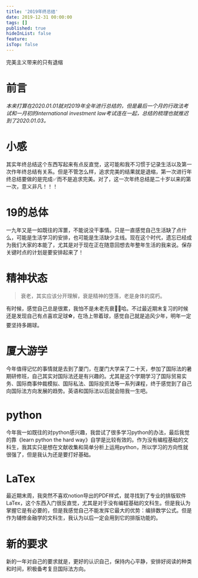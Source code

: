 ```yaml
---
title: '2019年终总结'
date: 2019-12-31 00:00:00
tags: []
published: true
hideInList: false
feature: 
isTop: false
---
```


完美主义带来的只有退缩
<!-- more -->
  # 前言
  *本来打算在2020.01.01就对2019年全年进行总结的，但是最后一个月的行政法考试和一月初的international investment law考试连在一起，总结的梳理也就推迟到了2020.01.03。*
  # 小感
  其实年终总结这个东西写起来有点反直觉，这可能和我不习惯于记录生活以及第一次作年终总结有关系。但是不管怎么样，追求完美的结果就是退缩，第一次进行年终总结要做的是完成✅而不是追求完美。对了，这一次年终总结是二十岁以来的第一次，意义非凡！！！
  # 19的总体
  一九年又是一如既往的浑噩，不能说没干事情。只是一直感觉自己生活缺了点什么，可能是生活学习的安排，也可能是生活缺少主线。现在这个时代，遗忘已经成为我们大家的本能了，尤其是对于现在正在随意回想去年整年生活的我来说。保存关键时点的计划是要安排起来了！
  # 精神状态
  >衰老，其实应该分开理解，衰是精神的堕落，老是身体的腐朽。

  有时候，感觉自己总是很累，我怕不是未老先衰👨‍🦳哈。不过最近期末复习的时候还是发现自己有点喜欢足球⚽️，在场上带着球，感觉自己就是追风少年，明年一定要坚持多踢球。
  # 厦大游学
  今年值得记忆的事情就是去到了厦门，在厦门大学呆了二十天，参加了国际法的暑期研修班，自己其实对国际法还是有兴趣的。尤其是这个学期学习了国际贸易实务、国际商事仲裁模拟、国际私法、国际投资法等一系列课程，终于感觉到了自己向国际法方向发展的趋势。英语和国际法以后就会陪我一生吧。
  # python
  今年我一如既往的对python感兴趣，我尝试了很多学习python的办法，最后我觉的靠《learn python the hard way》自学是比较有效的。作为没有编程基础的文科生，我其实只是想在文献收集和简单分析上运用python，所以学习的方向性就很强了，但是我认为还是要打好基础。
  # LaTex
  最近期末周，我突然不喜欢notion导出的PDF样式，就寻找到了专业的排版软件LaTex，这个东西入门很反直觉，尤其是对于没有编程基础的文科生。但是我认为掌握它是有必要的，但是我感觉自己不能发挥它最大的优势：编排数学公式。但是作为辅修金融学的文科生，我认为以后一定会用到它的排版功能的。
  # 新的要求
  新的一年对自己的要求就是，更好的认识自己，保持内心平静，安排好阅读的种类和时间，积极备考复旦国际法方向。